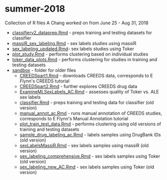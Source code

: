 # summer-2018
Collection of R files A Chang worked on from June 25 - Aug 31, 2018

- [classifierv2_dataprep.Rmd](classifierv2_dataprep.Rmd) - preps training and testing datasets for classifier
- [massiR_sex_labeling.Rmd](massiR_sex_labeling.Rmd) - sex labels studies using massiR
- [sex_labeling_updated.Rmd](sex_labeling_updated.Rmd)- sex labels studies using Toker
- [plot_study.Rmd](plot_study.Rmd) - performs clustering based on individual studies
- [toker_data_plots.Rmd](toker_data_plots.Rmd) - performs clustering for studies in training and testing datasets
- [sandbox](sandbox) - folder for older files
  - [CREEDSpart1.Rmd](https://github.com/anniechang215/summer-2018/blob/master/sandbox/CREEDSpart1.Rmd) - downloads CREEDS data, corresponds to E Flynn's CREEDS tutorial
  - [CREEDSpart2.Rmd](CREEDSpart2.Rmd) - further explores CREEDS drug data
  - [ExamineMLSexLabels_AC.Rmd](ExamineMLSexLabels_AC.Rmd) - assesses quality of Toker vs. ALE sex labels
  - [classifier.Rmd](classifier.Rmd) - preps training and testing data for classifier (old version)
  - [manual_annot_ac.Rmd](manual_annot_ac.Rmd) - runs manual annotation of CREEDS studies, corresponds to E Flynn's Manual Annotation tutorial
  - [plot_train_test_data.Rmd](plot_train_test_data.Rmd) - performs clustering using old versions of training and testing datasets
  - [sample_drug_labeling_ac.Rmd](sample_drug_labeling_ac.Rmd) - labels samples using DrugBank IDs (old version)
  - [sexLabelsMassiR.Rmd](sexLabelsMassiR.Rmd) - sex labels samples using massiR (old version)
  - [sex_labeling_comprehensive.Rmd](sex_labeling_comprehensive.Rmd) - sex labels samples using Toker (old version)
  - [sex_labeling_new_AC.Rmd](sex_labeling_new_AC.Rmd) - sex labels samples using Toker (old version)
